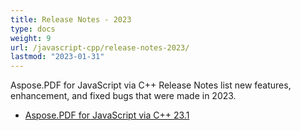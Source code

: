 ```yaml
---
title: Release Notes - 2023
type: docs
weight: 9
url: /javascript-cpp/release-notes-2023/
lastmod: "2023-01-31"
---
```

Aspose.PDF for JavaScript via C++ Release Notes list new features, enhancement, and fixed bugs that were made in 2023.

- [Aspose.PDF for JavaScript via C++ 23.1](/pdf/javascript-cpp/release-notes-2023/aspose_pdf-for-javascript-cpp-23-1-release-notes/)




